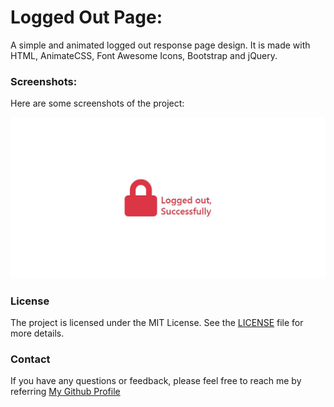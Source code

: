 # Logged Out Page:

A simple and animated logged out response page design. 
It is made with HTML, AnimateCSS, Font Awesome Icons, Bootstrap and jQuery.

### Screenshots:
Here are some screenshots of the project:

![Screenshot 1](./screenshots/screen1.jpg)

### License

The project is licensed under the MIT License. See the [LICENSE](../../LICENSE) file for more details.

### Contact

If you have any questions or feedback, please feel free to reach me by referring [My Github Profile](https://github.com/ag-sanjjeev/)
